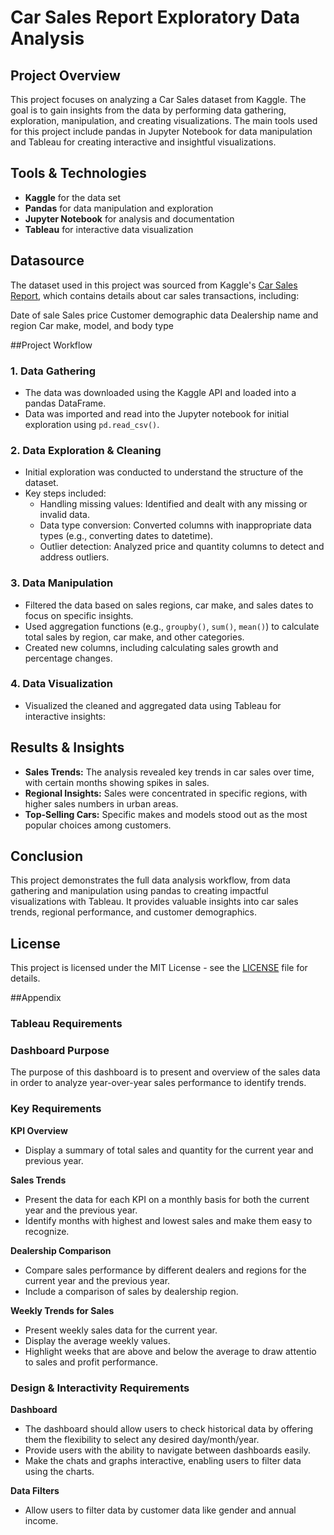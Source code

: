 # Car Sales Report Exploratory Data Analysis

## Project Overview
This project focuses on analyzing a Car Sales dataset from Kaggle. The goal is to gain insights from the data by performing data gathering, exploration, manipulation, and creating visualizations. The main tools used for this project include pandas in Jupyter Notebook for data manipulation and Tableau for creating interactive and insightful visualizations.

## Tools & Technologies
  - **Kaggle** for the data set
  - **Pandas** for data manipulation and exploration
  - **Jupyter Notebook** for analysis and documentation
  - **Tableau** for interactive data visualization

## Datasource
The dataset used in this project was sourced from Kaggle's [Car Sales Report](https://www.kaggle.com/datasets/missionjee/car-sales-report), which contains details about car sales transactions, including:

Date of sale
Sales price
Customer demographic data
Dealership name and region
Car make, model, and body type

##Project Workflow
### 1. Data Gathering
  - The data was downloaded using the Kaggle API and loaded into a pandas DataFrame.
  - Data was imported and read into the Jupyter notebook for initial exploration using `pd.read_csv()`.

### 2. Data Exploration & Cleaning
  - Initial exploration was conducted to understand the structure of the dataset.
  - Key steps included:
      - Handling missing values: Identified and dealt with any missing or invalid data.
      - Data type conversion: Converted columns with inappropriate data types (e.g., converting dates to datetime).
      - Outlier detection: Analyzed price and quantity columns to detect and address outliers.
   
### 3. Data Manipulation
  - Filtered the data based on sales regions, car make, and sales dates to focus on specific insights.
  - Used aggregation functions (e.g., `groupby()`, `sum()`, `mean()`) to calculate total sales by region, car make, and other categories.
  - Created new columns, including calculating sales growth and percentage changes.

### 4. Data Visualization
  - Visualized the cleaned and aggregated data using Tableau for interactive insights:

## Results & Insights
  - **Sales Trends:** The analysis revealed key trends in car sales over time, with certain months showing spikes in sales.
  - **Regional Insights:** Sales were concentrated in specific regions, with higher sales numbers in urban areas.
  - **Top-Selling Cars:** Specific makes and models stood out as the most popular choices among customers.

## Conclusion
This project demonstrates the full data analysis workflow, from data gathering and manipulation using pandas to creating impactful visualizations with Tableau. It provides valuable insights into car sales trends, regional performance, and customer demographics.

## License
This project is licensed under the MIT License - see the [LICENSE](https://github.com/Prockentine/car-sales-report-eda/blob/main/LICENSE.txt) file for details.

##Appendix

### Tableau Requirements
### Dashboard Purpose
The purpose of this dashboard is to present and overview of the sales data in order to analyze year-over-year sales performance to identify trends.
### Key Requirements
**KPI Overview**
  - Display a summary of total sales and quantity for the current year and previous year.
    
**Sales Trends**
  - Present the data for each KPI on a monthly basis for both the current year and the previous year.
  - Identify months with highest and lowest sales and make them easy to recognize.
    
**Dealership Comparison**
  - Compare sales performance by different dealers and regions for the current year and the previous year.
  - Include a comparison of sales by dealership region.
    
**Weekly Trends for Sales**
  - Present weekly sales data for the current year.
  - Display the average weekly values.
  - Highlight weeks that are above and below the average to draw attentio to sales and profit performance.
### Design & Interactivity Requirements
**Dashboard**
  - The dashboard should allow users to check historical data by offering them the flexibility to select any desired day/month/year.
  - Provide users with the ability to navigate between dashboards easily.
  - Make the chats and graphs interactive, enabling users to filter data using the charts.

**Data Filters**
  - Allow users to filter data by customer data like gender and annual income.
